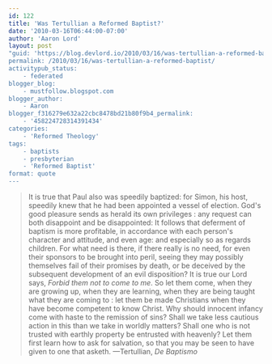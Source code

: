 ```yaml
---
id: 122
title: 'Was Tertullian a Reformed Baptist?'
date: '2010-03-16T06:44:00-07:00'
author: 'Aaron Lord'
layout: post
"guid: 'https://blog.devlord.io/2010/03/16/was-tertullian-a-reformed-baptist/'
permalink: /2010/03/16/was-tertullian-a-reformed-baptist/
activitypub_status:
    - federated
blogger_blog:
    - mustfollow.blogspot.com
blogger_author:
    - Aaron
blogger_f316279e632a22cbc8478bd21b80f9b4_permalink:
    - '458224728314391434'
categories:
    - 'Reformed Theology'
tags:
    - baptists
    - presbyterian
    - 'Reformed Baptist'
format: quote
---
```


<blockquote>It is true that Paul also was speedily baptized: for Simon, his host, speedily knew that he had been appointed a vessel of election. God's good pleasure sends as herald its own privileges : any request can both disappoint and be disappointed: It follows that deferment of baptism is more profitable, in accordance with each person's character and attitude, and even age: and especially so as regards children. For what need is there, if there really is no need, for even their sponsors to be brought into peril, seeing they may possibly themselves fail of their promises by death, or be deceived by the subsequent development of an evil disposition? It is true our Lord says, <em> Forbid them not to come to me</em>. So let them come, when they are growing up, when they are learning, when they are being taught what they are coming to : let them be made Christians when they have become competent to know Christ. Why should innocent infancy come with haste to the remission of sins? Shall we take less cautious action in this than we take in worldly matters? Shall one who is not trusted with earthly property be entrusted with heavenly? Let them first learn how to ask for salvation, so that you may be seen to have given to one that asketh. —Tertullian, <span style="font-style:italic;">De Baptismo</span></blockquote>
<div class="blogger-post-footer"><img alt="" width="1" height="1" /></div>